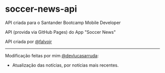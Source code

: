 # soccer-news-api
API criada para o Santander Bootcamp Mobile Developer

API (provida via GitHub Pages) do App "Soccer News"

API criada por [@falvojr](https://github.com/falvojr)

-------------------------------------------------------------------------------

Modificação feitas por mim [@devlucasarruda](https://github.com/devlucasarruda):
- Atualização das notícias, por notícias mais recentes.
